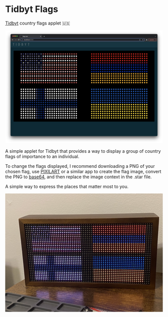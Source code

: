 # Tidbyt Flags
<a href="https://tidbyt.com/" target="_blank">Tidbyt</a> country flags applet 🇺🇸
 
![Alt](./flags.png "render my flags")

A simple applet for Tidbyt that provides a way to display a group of country flags of importance to an individual.

To change the flags displayed, I recommend downloading a PNG of your chosen flag, use <a href="https://www.pixilart.com/" target="_blank">PIXILART</a> or a similar app to create the flag image, convert the PNG to <a href="https://onlinepngtools.com/convert-png-to-base64" target="_blank">base64</a>, and then replace the image context in the .star file.

A simple way to express the places that matter most to you.

![Alt](./flags.jpg "my flags")